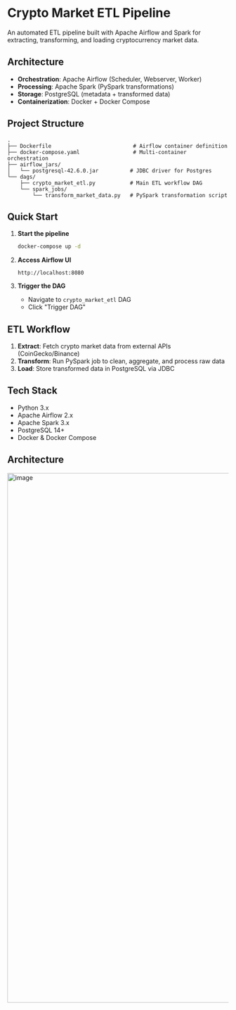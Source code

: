 # Crypto Market ETL Pipeline

An automated ETL pipeline built with Apache Airflow and Spark for extracting, transforming, and loading cryptocurrency market data.

## Architecture

- **Orchestration**: Apache Airflow (Scheduler, Webserver, Worker)
- **Processing**: Apache Spark (PySpark transformations)
- **Storage**: PostgreSQL (metadata + transformed data)
- **Containerization**: Docker + Docker Compose

## Project Structure

```
.
├── Dockerfile                          # Airflow container definition
├── docker-compose.yaml                 # Multi-container orchestration
├── airflow_jars/
│   └── postgresql-42.6.0.jar          # JDBC driver for Postgres
└── dags/
    ├── crypto_market_etl.py           # Main ETL workflow DAG
    └── spark_jobs/
        └── transform_market_data.py   # PySpark transformation script
```

## Quick Start

1. **Start the pipeline**
   ```bash
   docker-compose up -d
   ```

2. **Access Airflow UI**
   ```
   http://localhost:8080
   ```

3. **Trigger the DAG**
   - Navigate to `crypto_market_etl` DAG
   - Click "Trigger DAG"

## ETL Workflow

1. **Extract**: Fetch crypto market data from external APIs (CoinGecko/Binance)
2. **Transform**: Run PySpark job to clean, aggregate, and process raw data
3. **Load**: Store transformed data in PostgreSQL via JDBC

## Tech Stack

- Python 3.x
- Apache Airflow 2.x
- Apache Spark 3.x
- PostgreSQL 14+
- Docker & Docker Compose

## Architecture
<img width="1823" height="1204" alt="image" src="https://github.com/user-attachments/assets/55d977b8-66f4-46f9-8e57-65b12011107f" />
